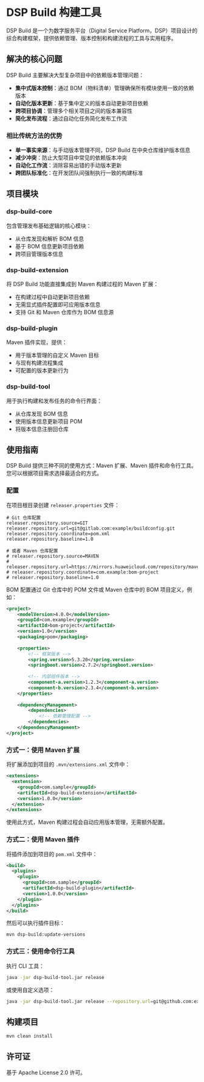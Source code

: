 # DSP Build 构建工具

DSP Build 是一个为数字服务平台（Digital Service Platform，DSP）项目设计的综合构建框架，提供依赖管理、版本控制和构建流程的工具与实用程序。

## 解决的核心问题

DSP Build 主要解决大型复杂项目中的依赖版本管理问题：

- **集中式版本控制**：通过 BOM（物料清单）管理确保所有模块使用一致的依赖版本
- **自动化版本更新**：基于集中定义的版本自动更新项目依赖
- **跨项目协调**：管理多个相关项目之间的版本兼容性
- **简化发布流程**：通过自动化任务简化发布工作流

### 相比传统方法的优势

- **单一事实来源**：与手动版本管理不同，DSP Build 在中央仓库维护版本信息
- **减少冲突**：防止大型项目中常见的依赖版本冲突
- **自动化工作流**：消除容易出错的手动版本更新
- **跨团队标准化**：在开发团队间强制执行一致的构建标准

## 项目模块

### dsp-build-core

包含管理发布基础逻辑的核心模块：

- 从仓库发现和解析 BOM 信息
- 基于 BOM 信息更新项目依赖
- 跨项目管理版本信息

### dsp-build-extension

将 DSP Build 功能直接集成到 Maven 构建过程的 Maven 扩展：

- 在构建过程中自动更新项目依赖
- 无需显式插件配置即可应用版本信息
- 支持 Git 和 Maven 仓库作为 BOM 信息源

### dsp-build-plugin

Maven 插件实现，提供：

- 用于版本管理的自定义 Maven 目标
- 与现有构建流程集成
- 可配置的版本更新行为

### dsp-build-tool

用于执行构建和发布任务的命令行界面：

- 从仓库发现 BOM 信息
- 使用版本信息更新项目 POM
- 将版本信息注册回仓库

## 使用指南

DSP Build 提供三种不同的使用方式：Maven 扩展、Maven 插件和命令行工具。您可以根据项目需求选择最适合的方式。

### 配置

在项目根目录创建 `releaser.properties` 文件：

```properties
# Git 仓库配置
releaser.repository.source=GIT
releaser.repository.url=git@gitlab.com:example/buildconfig.git
releaser.repository.coordinate=pom.xml
releaser.repository.baseline=1.0

# 或者 Maven 仓库配置
# releaser.repository.source=MAVEN
# releaser.repository.url=https://mirrors.huaweicloud.com/repository/maven/
# releaser.repository.coordinate=com.example:bom-project
# releaser.repository.baseline=1.0
```

BOM 配置通过 Git 仓库中的 POM 文件或 Maven 仓库中的 BOM 项目定义，例如：

```xml
<project>
    <modelVersion>4.0.0</modelVersion>
    <groupId>com.example</groupId>
    <artifactId>bom-project</artifactId>
    <version>1.0</version>
    <packaging>pom</packaging>
    
    <properties>
        <!-- 框架版本 -->
        <spring.version>5.3.20</spring.version>
        <springboot.version>2.7.2</springboot.version>
        
        <!-- 内部组件版本 -->
        <component-a.version>1.2.3</component-a.version>
        <component-b.version>2.3.4</component-b.version>
    </properties>
    
    <dependencyManagement>
        <dependencies>
            <!-- 依赖管理配置 -->
        </dependencies>
    </dependencyManagement>
</project>
```

### 方式一：使用 Maven 扩展

将扩展添加到项目的 `.mvn/extensions.xml` 文件中：

```xml
<extensions>
  <extension>
    <groupId>com.sample</groupId>
    <artifactId>dsp-build-extension</artifactId>
    <version>1.0.0</version>
  </extension>
</extensions>
```

使用此方式，Maven 构建过程会自动应用版本管理，无需额外配置。

### 方式二：使用 Maven 插件

将插件添加到项目的 `pom.xml` 文件中：

```xml
<build>
  <plugins>
    <plugin>
      <groupId>com.sample</groupId>
      <artifactId>dsp-build-plugin</artifactId>
      <version>1.0.0</version>
    </plugin>
  </plugins>
</build>
```

然后可以执行插件目标：

```bash
mvn dsp-build:update-versions
```

### 方式三：使用命令行工具

执行 CLI 工具：

```bash
java -jar dsp-build-tool.jar release
```

或使用自定义选项：

```bash
java -jar dsp-build-tool.jar release --repository.url=git@github.com:example/config.git
```

## 构建项目

```bash
mvn clean install
```

## 许可证

基于 Apache License 2.0 许可。
